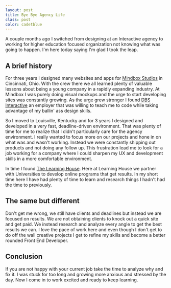 ```yaml
---
layout: post
title: Bye Bye Agency Life
class: post
color: cadetblue
---
```


A couple months ago I switched from designing at an Interactive agency to working for higher education focused organization not knowing what was going to happen. I'm here today saying I'm glad I took the leap.

<h2 class="h3">A brief history</h2>
For three years I designed many websites and apps for <a href="http://mindboxstudios.com">Mindbox Studios</a> in Cincinnati, Ohio. With the crew there we all learned plenty of valuable lessons about being a young company in a rapidly expanding industry. At Mindbox I was purely doing visual mockups and the urge to start developing sites was constantly growing. As the urge grew stronger I found <a href="http://dbswebsite.com">DBS Interactive</a> an employer that was willing to teach me to code while taking advantage of my ballin' ass design skills.

So I moved to Louisville, Kentucky and for 3 years I designed and developed in a very fast, deadline-driven environment. That was plenty of time for me to realize that I didn't particularly care for the agency environment. I really wanted to focus more on our projects and hone in on what was and wasn't working. Instead we were constantly shipping out products and not doing any follow up. This frustration lead me to look for a job working for a company where I could sharpen my UX and development skills in a more comfortable environment.

In time I found <a href="http://learninghouse.com">The Learning House</a>. Here at Learning House we partner with Universities to develop online programs that get results. In my short time here I have had plenty of time to learn and research things I hadn't had the time to previously.

<h2 class="h3">The same but different</h2>
Don't get me wrong, we still have clients and deadlines but instead we are focused on results. We are not obtaining clients to knock out a quick site and get paid. We instead research and analyze every angle to get the best results we can. I love the pace of work here and even though I don't get to do off the wall creative projects I get to refine my skills and become a better rounded Front End Developer.

<h2 class="h3">Conclusion</h2>
If you are not happy with your current job take the time to analyze why and fix it. I was stuck for too long and growing more anxious and stressed by the day. Now I come in to work excited and ready to keep learning.
